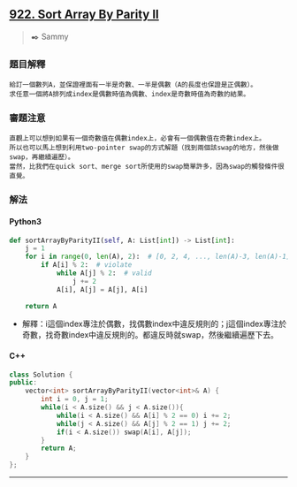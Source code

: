 ## [922. Sort Array By Parity II](https://leetcode.com/problems/sort-array-by-parity-ii/)
> :black_nib: Sammy
### 題目解釋
    給訂一個數列A，並保證裡面有一半是奇數、一半是偶數（A的長度也保證是正偶數）。
    求任意一個將A排列成index是偶數時值為偶數、index是奇數時值為奇數的結果。
### 審題注意
    直觀上可以想到如果有一個奇數值在偶數index上，必會有一個偶數值在奇數index上。
    所以也可以馬上想到利用two-pointer swap的方式解題（找到兩個該swap的地方，然後做swap，再繼續遍歷）。
    當然，比我們在quick sort、merge sort所使用的swap簡單許多，因為swap的觸發條件很直覺。
### 解法
#### Python3
```python
def sortArrayByParityII(self, A: List[int]) -> List[int]:
    j = 1
    for i in range(0, len(A), 2):  # [0, 2, 4, ..., len(A)-3, len(A)-1]
        if A[i] % 2:  # violate
            while A[j] % 2:  # valid
                j += 2
            A[i], A[j] = A[j], A[i]
    
    return A
```
- 解釋：i這個index專注於偶數，找偶數index中違反規則的；j這個index專注於奇數，找奇數index中違反規則的。都違反時就swap，然後繼續遍歷下去。

#### C++
```c++
class Solution {
public:
    vector<int> sortArrayByParityII(vector<int>& A) {
        int i = 0, j = 1;
        while(i < A.size() && j < A.size()){
            while(i < A.size() && A[i] % 2 == 0) i += 2;
            while(j < A.size() && A[j] % 2 == 1) j += 2;
            if(i < A.size()) swap(A[i], A[j]);
        }
        return A;
    }
};
```
---
